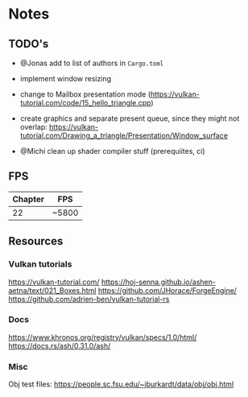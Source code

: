 # Notes

## TODO's

- @Jonas add to list of authors in `Cargo.toml`
- implement window resizing
- change to Mailbox presentation mode (https://vulkan-tutorial.com/code/15_hello_triangle.cpp)

- create graphics and separate present queue, since they might not overlap: https://vulkan-tutorial.com/Drawing_a_triangle/Presentation/Window_surface
- @Michi clean up shader compiler stuff (prerequiites, ci)

## FPS

| Chapter | FPS   |
| ------- | ----- |
| 22      | ~5800 |

## Resources

### Vulkan tutorials

https://vulkan-tutorial.com/
https://hoj-senna.github.io/ashen-aetna/text/021_Boxes.html
https://github.com/JHorace/ForgeEngine/
https://github.com/adrien-ben/vulkan-tutorial-rs

### Docs

https://www.khronos.org/registry/vulkan/specs/1.0/html/
https://docs.rs/ash/0.31.0/ash/

### Misc

Obj test files: https://people.sc.fsu.edu/~jburkardt/data/obj/obj.html
